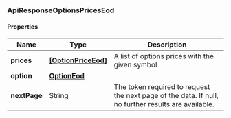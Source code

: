 
[//]: # (CLASS:ApiResponseOptionsPricesEod)

[//]: # (KIND:object)

### ApiResponseOptionsPricesEod

#### Properties

[//]: # (START_DEFINITION)

Name | Type | Description
------------ | ------------- | -------------
**prices** | [**[OptionPriceEod]**](OptionPriceEod.md) | A list of options prices with the given symbol &nbsp;
**option** | [**OptionEod**](OptionEod.md) |  &nbsp;
**nextPage** | String | The token required to request the next page of the data. If null, no further results are available. &nbsp;

[//]: # (END_DEFINITION)


[//]: # (CONTAINED_CLASS:OptionPriceEod)


[//]: # (CONTAINED_CLASS:OptionEod)






